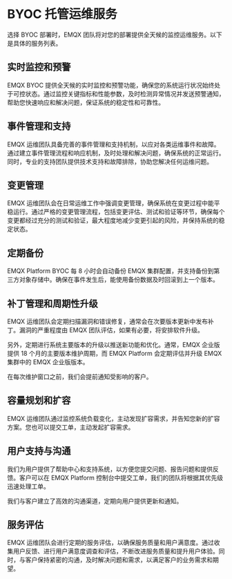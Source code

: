 # BYOC 托管运维服务

选择 BYOC 部署时，EMQX 团队将对您的部署提供全天候的监控运维服务。以下是具体的服务列表。

## 实时监控和预警
EMQX BYOC 提供全天候的实时监控和预警功能，确保您的系统运行状况始终处于可控状态。通过监控关键指标和性能参数，及时检测异常情况并发送预警通知，帮助您快速响应和解决问题，保证系统的稳定性和可靠性。

## 事件管理和支持
EMQX 运维团队具备完善的事件管理和支持机制，以应对各类运维事件和故障。通过建立事件管理流程和响应机制，及时处理和解决问题，确保系统的正常运行。同时，专业的支持团队提供技术支持和故障排除，协助您解决任何运维问题。

## 变更管理
EMQX 运维团队会在日常运维工作中强调变更管理，确保系统在变更过程中能平稳运行。通过严格的变更管理流程，包括变更评估、测试和验证等环节，确保每个变更都经过充分的测试和验证，最大程度地减少变更引起的风险，并保持系统的稳定状态。

## 定期备份
EMQX Platform BYOC 每 8 小时会自动备份 EMQX 集群配置，并支持备份到第三方对象存储中。确保在事件发生后，能使用备份数据及时回滚到上一个版本。

## 补丁管理和周期性升级
EMQX 运维团队会定期扫描漏洞和错误修复，通常会在次要版本更新中发布补丁。漏洞的严重程度由 EMQX 团队评估，如果有必要，将安排软件升级。

另外，定期进行系统主要版本的升级以推送新功能和优化。通常，EMQX 企业版提供 18 个月的主要版本维护周期，而 EMQX Platform 会定期评估并升级 EMQX 集群中的 EMQX 企业版版本。

在每次维护窗口之前，我们会提前通知受影响的客户。

## 容量规划和扩容
EMQX 运维团队通过监控系统负载变化，主动发现扩容需求，并告知您新的扩容方案。您也可以提交工单，主动发起扩容需求。

## 用户支持与沟通
我们为用户提供了帮助中心和支持系统，以方便您提交问题、报告问题和提供反馈。客户可以在 EMQX Platform 控制台中提交工单，我们的团队将根据其优先级迅速处理工单。

我们与客户建立了高效的沟通渠道，定期向用户提供更新和通知。

## 服务评估
EMQX 运维团队会进行定期的服务评估，以确保服务质量和用户满意度。通过收集用户反馈、进行用户满意度调查和评估，不断改进服务质量和提升用户体验。同时，与客户保持紧密的沟通，及时解决问题和需求，以满足客户的业务需求和期望。